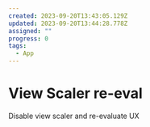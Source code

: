 ```yaml
---
created: 2023-09-20T13:43:05.129Z
updated: 2023-09-20T13:44:28.778Z
assigned: ""
progress: 0
tags:
  - App
---
```


# View Scaler re-eval

Disable view scaler and re-evaluate UX
